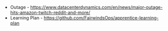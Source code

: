 
- Outage - https://www.datacenterdynamics.com/en/news/major-outage-hits-amazon-twitch-reddit-and-more/
- Learning Plan - https://github.com/FairwindsOps/apprentice-learning-plan
